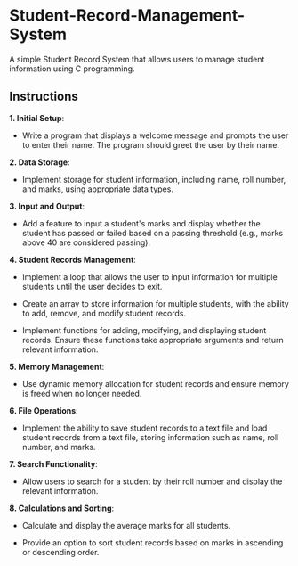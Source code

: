 # Student-Record-Management-System
A simple Student Record System that allows users to manage student information using C programming.

## Instructions

**1. Initial Setup**:
   - Write a program that displays a welcome message and prompts the user to enter their name. The program should greet the user by their name.

**2. Data Storage**:
   - Implement storage for student information, including name, roll number, and marks, using appropriate data types.

**3. Input and Output**:
   - Add a feature to input a student's marks and display whether the student has passed or failed based on a passing threshold (e.g., marks above 40 are considered passing).

**4. Student Records Management**:
   - Implement a loop that allows the user to input information for multiple students until the user decides to exit.

   - Create an array to store information for multiple students, with the ability to add, remove, and modify student records.

   - Implement functions for adding, modifying, and displaying student records. Ensure these functions take appropriate arguments and return relevant information.

**5. Memory Management**:
   - Use dynamic memory allocation for student records and ensure memory is freed when no longer needed.

**6. File Operations**:
   - Implement the ability to save student records to a text file and load student records from a text file, storing information such as name, roll number, and marks.

**7. Search Functionality**:
   - Allow users to search for a student by their roll number and display the relevant information.

**8. Calculations and Sorting**:
   - Calculate and display the average marks for all students.

   - Provide an option to sort student records based on marks in ascending or descending order.
